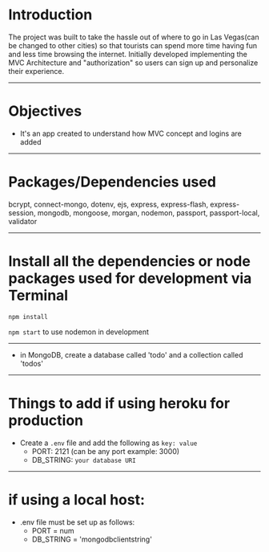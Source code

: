 # Introduction

The project was built to take the hassle out of where to go in Las Vegas(can be changed to other cities) so that tourists can spend more time having fun and less time browsing the internet.
Initially developed implementing the MVC Architecture and "authorization" so users can sign up and personalize their experience.  


---

# Objectives

- It's an app created to understand how MVC concept and logins are added

---


# Packages/Dependencies used 

bcrypt, connect-mongo, dotenv, ejs, express, express-flash, express-session, mongodb, mongoose, morgan, nodemon, passport, passport-local, validator

---

# Install all the dependencies or node packages used for development via Terminal

`npm install` 

`npm start` to use nodemon in development

---

- in MongoDB, create a database called 'todo' and a collection called 'todos'

---

# Things to add if using heroku for production

- Create a `.env` file and add the following as `key: value` 
  - PORT: 2121 (can be any port example: 3000) 
  - DB_STRING: `your database URI` 
 ---

 # if using a local host:
- .env file must be set up as follows:
  - PORT = num
  - DB_STRING = 'mongodbclientstring'


